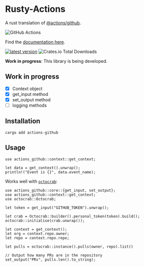 # Rusty-Actions

A rust translation of [@actions/github](https://www.npmjs.com/package/@actions/github).

![GitHub Actions](https://img.shields.io/badge/github%20actions-%232671E5.svg?style=for-the-badge&logo=githubactions&logoColor=white)

Find the [documentation here](https://docs.rs/actions-github).

[![latest version](https://img.shields.io/crates/v/actions-github)](https://crates.io/crates/actions-github)
![Crates.io Total Downloads](https://img.shields.io/crates/d/actions-github)

**Work in progress**: This library is being developed.

## Work in progress

- [x] Context object
- [x] get_input method
- [x] set_output method
- [ ] logging methods

## Installation

`cargo add actions-github`

## Usage

```rust,ignore
use actions_github::context::get_context;

let data = get_context().unwrap();
println!("Event is {}", data.event_name);
```

Works well with [`octocrab`](https://crates.io/crates/octocrab/):

```rust,ignore
use actions_github::core::{get_input, set_output};
use actions_github::context::get_context;
use octocrab::Octocrab;

let token = get_input("GITHUB_TOKEN").unwrap();

let crab = Octocrab::builder().personal_token(token).build();
octocrab::initialise(crab.unwrap());

let context = get_context();
let org = context.repo.owner;
let repo = context.repo.repo;

let pulls = octocrab::instance().pulls(owner, repo).list()

// Output how many PRs are in the repository
set_output("PRs", pulls.len().to_string);
```

